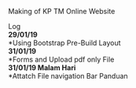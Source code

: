 Making of KP TM Online Website

Log<br />
**29/01/19**<br />
  *Using Bootstrap Pre-Build Layout<br />
**31/01/19**<br />
  *Forms and Upload pdf only File<br />
**31/01/19 Malam Hari**<br />
  *Attatch File navigation Bar Panduan
